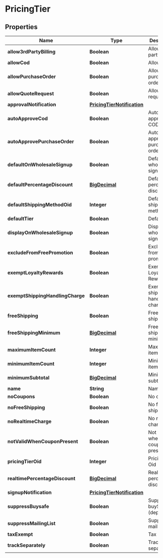 
# PricingTier

## Properties
Name | Type | Description | Notes
------------ | ------------- | ------------- | -------------
**allow3rdPartyBilling** | **Boolean** | Allow 3rd party billing |  [optional]
**allowCod** | **Boolean** | Allow COD |  [optional]
**allowPurchaseOrder** | **Boolean** | Allow purchase order |  [optional]
**allowQuoteRequest** | **Boolean** | Allow quote request |  [optional]
**approvalNotification** | [**PricingTierNotification**](PricingTierNotification.md) |  |  [optional]
**autoApproveCod** | **Boolean** | Auto approve COD |  [optional]
**autoApprovePurchaseOrder** | **Boolean** | Auto approve purchase order |  [optional]
**defaultOnWholesaleSignup** | **Boolean** | Default on wholesale signup |  [optional]
**defaultPercentageDiscount** | [**BigDecimal**](BigDecimal.md) | Default percentage discount |  [optional]
**defaultShippingMethodOid** | **Integer** | Default shipping method oid |  [optional]
**defaultTier** | **Boolean** | Default tier |  [optional]
**displayOnWholesaleSignup** | **Boolean** | Display on wholesale signup |  [optional]
**excludeFromFreePromotion** | **Boolean** | Exclude from free promotion |  [optional]
**exemptLoyaltyRewards** | **Boolean** | Exempt from Loyalty Rewards |  [optional]
**exemptShippingHandlingCharge** | **Boolean** | Exempt shipping handling charge |  [optional]
**freeShipping** | **Boolean** | Free shipping |  [optional]
**freeShippingMinimum** | [**BigDecimal**](BigDecimal.md) | Free shipping minimum |  [optional]
**maximumItemCount** | **Integer** | Maximum item count |  [optional]
**minimumItemCount** | **Integer** | Minimum item count |  [optional]
**minimumSubtotal** | [**BigDecimal**](BigDecimal.md) | Minimum subtotal |  [optional]
**name** | **String** | Name |  [optional]
**noCoupons** | **Boolean** | No coupons |  [optional]
**noFreeShipping** | **Boolean** | No free shipping |  [optional]
**noRealtimeCharge** | **Boolean** | No realtime charge |  [optional]
**notValidWhenCouponPresent** | **Boolean** | Not valid when coupon present |  [optional]
**pricingTierOid** | **Integer** | Pricing Tier Oid |  [optional]
**realtimePercentageDiscount** | [**BigDecimal**](BigDecimal.md) | Realtime percentage discount |  [optional]
**signupNotification** | [**PricingTierNotification**](PricingTierNotification.md) |  |  [optional]
**suppressBuysafe** | **Boolean** | Suppress buySAFE (deprecated) |  [optional]
**suppressMailingList** | **Boolean** | Suppress mailing list |  [optional]
**taxExempt** | **Boolean** | Tax Exempt |  [optional]
**trackSeparately** | **Boolean** | Track separately |  [optional]



